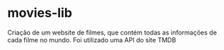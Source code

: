 # movies-lib
 Criação de um website de filmes, que contém todas as informações de cada filme no mundo. Foi utilizado uma API do site TMDB
